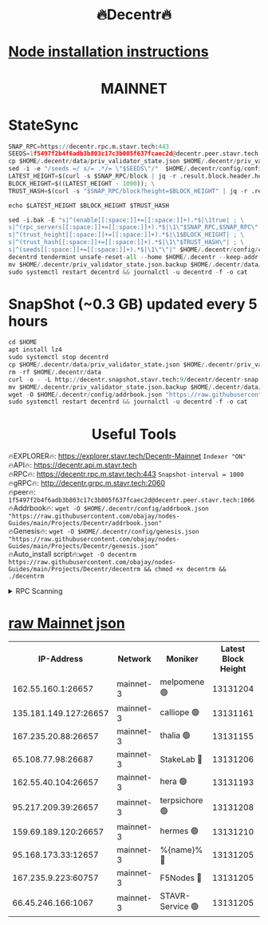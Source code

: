 <h1 align="center"> 🔥Decentr🔥</h1>

[Node installation instructions](https://github.com/obajay/nodes-Guides/tree/main/Projects/Decentr)
=
<h1 align="center"> MAINNET</h1>

# StateSync
```python
SNAP_RPC=https://decentr.rpc.m.stavr.tech:443
SEEDS=1f5497f2b4f6adb3b803c17c3b005f637fcaec2d@decentr.peer.stavr.tech:1066
cp $HOME/.decentr/data/priv_validator_state.json $HOME/.decentr/priv_validator_state.json.backup
sed -i -e "/seeds =/ s/= .*/= \"$SEEDS\"/"  $HOME/.decentr/config/config.toml
LATEST_HEIGHT=$(curl -s $SNAP_RPC/block | jq -r .result.block.header.height); \
BLOCK_HEIGHT=$((LATEST_HEIGHT - 1000)); \
TRUST_HASH=$(curl -s "$SNAP_RPC/block?height=$BLOCK_HEIGHT" | jq -r .result.block_id.hash)

echo $LATEST_HEIGHT $BLOCK_HEIGHT $TRUST_HASH

sed -i.bak -E "s|^(enable[[:space:]]+=[[:space:]]+).*$|\1true| ; \
s|^(rpc_servers[[:space:]]+=[[:space:]]+).*$|\1\"$SNAP_RPC,$SNAP_RPC\"| ; \
s|^(trust_height[[:space:]]+=[[:space:]]+).*$|\1$BLOCK_HEIGHT| ; \
s|^(trust_hash[[:space:]]+=[[:space:]]+).*$|\1\"$TRUST_HASH\"| ; \
s|^(seeds[[:space:]]+=[[:space:]]+).*$|\1\"\"|" $HOME/.decentr/config/config.toml
decentrd tendermint unsafe-reset-all --home $HOME/.decentr --keep-addr-book
mv $HOME/.decentr/priv_validator_state.json.backup $HOME/.decentr/data/priv_validator_state.json
sudo systemctl restart decentrd && journalctl -u decentrd -f -o cat
```
# SnapShot (~0.3 GB) updated every 5 hours
```python
cd $HOME
apt install lz4
sudo systemctl stop decentrd
cp $HOME/.decentr/data/priv_validator_state.json $HOME/.decentr/priv_validator_state.json.backup
rm -rf $HOME/.decentr/data
curl -o - -L http://decentr.snapshot.stavr.tech:9/decentr/decentr-snap.tar.lz4 | lz4 -c -d - | tar -x -C $HOME/.decentr --strip-components 2
mv $HOME/.decentr/priv_validator_state.json.backup $HOME/.decentr/data/priv_validator_state.json
wget -O $HOME/.decentr/config/addrbook.json "https://raw.githubusercontent.com/obajay/nodes-Guides/main/Projects/Decentr/addrbook.json"
sudo systemctl restart decentrd && journalctl -u decentrd -f -o cat
```

 <h1 align="center"> Useful Tools</h1>

🔥EXPLORER🔥:     https://explorer.stavr.tech/Decentr-Mainnet        `Indexer "ON"` \
🔥API🔥:          https://decentr.api.m.stavr.tech \
🔥RPC🔥:          https://decentr.rpc.m.stavr.tech:443              `Snapshot-interval = 1000` \
🔥gRPC🔥:         http://decentr.grpc.m.stavr.tech:2060 \
🔥peer🔥:         `1f5497f2b4f6adb3b803c17c3b005f637fcaec2d@decentr.peer.stavr.tech:1066` \
🔥Addrbook🔥:  `wget -O $HOME/.decentr/config/addrbook.json "https://raw.githubusercontent.com/obajay/nodes-Guides/main/Projects/Decentr/addrbook.json"` \
🔥Genesis🔥:  `wget -O $HOME/.decentr/config/genesis.json "https://raw.githubusercontent.com/obajay/nodes-Guides/main/Projects/Decentr/genesis.json"` \
🔥Auto_install script🔥:`wget -O decentrm https://raw.githubusercontent.com/obajay/nodes-Guides/main/Projects/Decentr/decentrm && chmod +x decentrm && ./decentrm`

<details>
<summary>RPC Scanning</summary>

<h2 align="center"> We scan nodes in real time every 4 hours. And we provide the final result of RPC endpoints.
We cannot influence the operation of these nodes in any way. </h2>


```python
If Voting Power is higher than 0 --> then the Node is a validator of the network and may be subject to attack and be a potential threat to the chain.
```
```python
We marked such validators with a red symbol
```

</details>

[raw Mainnet json](https://rpc-check.decentrm.stavr.tech/decentrm/rpc-decentrm-result.json)
=



<table><tr><th>IP-Address</th><th>Network</th><th>Moniker</th><th>Latest Block Height</th><th>Earliest Block Height</th><th>Catching Up</th><th>Tx Index</th><th>Voting Power</th><th>Scan Time</th></tr><tr><td>162.55.160.1:26657</td><td>mainnet-3</td><td>melpomene 🟢</td><td>13131204</td><td>1688950</td><td>False</td><td>on</td><td>0</td><td>2024-03-02T00:17:37.395312856UTC</td></tr><tr><td>135.181.149.127:26657</td><td>mainnet-3</td><td>calliope 🟢</td><td>13131161</td><td>1688950</td><td>False</td><td>on</td><td>0</td><td>2024-03-02T00:17:40.299231063UTC</td></tr><tr><td>167.235.20.88:26657</td><td>mainnet-3</td><td>thalia 🟢</td><td>13131155</td><td>1688950</td><td>False</td><td>on</td><td>0</td><td>2024-03-02T00:17:45.811006738UTC</td></tr><tr><td>65.108.77.98:26687</td><td>mainnet-3</td><td>StakeLab 🔴</td><td>13131206</td><td>1688950</td><td>False</td><td>on</td><td>5498045</td><td>2024-03-02T00:17:46.117511460UTC</td></tr><tr><td>162.55.40.104:26657</td><td>mainnet-3</td><td>hera 🟢</td><td>13131193</td><td>1688950</td><td>False</td><td>on</td><td>0</td><td>2024-03-02T00:17:52.712759146UTC</td></tr><tr><td>95.217.209.39:26657</td><td>mainnet-3</td><td>terpsichore 🟢</td><td>13131208</td><td>1688950</td><td>False</td><td>on</td><td>0</td><td>2024-03-02T00:17:57.081000799UTC</td></tr><tr><td>159.69.189.120:26657</td><td>mainnet-3</td><td>hermes 🟢</td><td>13131210</td><td>1688950</td><td>False</td><td>on</td><td>0</td><td>2024-03-02T00:18:07.716169303UTC</td></tr><tr><td>95.168.173.33:12657</td><td>mainnet-3</td><td>%{name}% 🔴</td><td>13131205</td><td>8964001</td><td>False</td><td>on</td><td>4277730</td><td>2024-03-02T00:17:41.320634686UTC</td></tr><tr><td>167.235.9.223:60757</td><td>mainnet-3</td><td>F5Nodes 🔴</td><td>13131205</td><td>12380001</td><td>False</td><td>off</td><td>562</td><td>2024-03-02T00:17:41.527778868UTC</td></tr><tr><td>66.45.246.166:1067</td><td>mainnet-3</td><td>STAVR-Service 🟢</td><td>13131205</td><td>13128001</td><td>False</td><td>on</td><td>0</td><td>2024-03-02T00:17:40.843591042UTC</td></tr></table>
